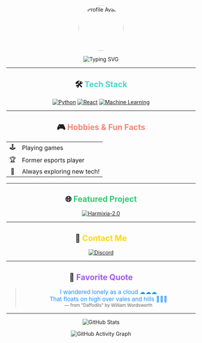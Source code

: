 <div align="center">

<img src="https://github.com/Anik7164.png" width="120" height="120" style="border-radius:50%;" alt="Profile Avatar">

![Typing SVG](https://readme-typing-svg.demolab.com?font=Fira+Code&weight=700&size=32&pause=1000&color=6C63FF&center=true&vCenter=true&width=435&lines=✨+Hey+there!+I'm+_sn1pex+✨)

---

## 🛠️ <span style="color:#43D8C9;">Tech Stack</span>

[![Python](https://img.shields.io/badge/Python-FFD43B?style=for-the-badge&logo=python&logoColor=blue)](https://www.python.org/)
[![React](https://img.shields.io/badge/React-61DAFB?style=for-the-badge&logo=react&logoColor=black)](https://react.dev/)
[![Machine Learning](https://img.shields.io/badge/Machine%20Learning-FF6F61?style=for-the-badge&logo=scikit-learn&logoColor=white)](https://scikit-learn.org/)

---

## 🎮 <span style="color:#F88379;">Hobbies & Fun Facts</span>

<table>
  <tr>
    <td align="center">🕹️</td>
    <td>Playing games</td>
  </tr>
  <tr>
    <td align="center">🏆</td>
    <td>Former esports player</td>
  </tr>
  <tr>
    <td align="center">🚀</td>
    <td>Always exploring new tech!</td>
  </tr>
</table>

---

## 🌐 <span style="color:#2ECC71;">Featured Project</span>

[![Harmixia-2.0](https://img.shields.io/badge/Harmixia--2.0-181717?style=for-the-badge&logo=github&logoColor=white)](https://github.com/Anik7164/Harmixia-2.0)

---

## 💬 <span style="color:#FFD700;">Contact Me</span>

[![Discord](https://img.shields.io/badge/Discord-_sn1pex-7289DA?style=for-the-badge&logo=discord&logoColor=white)](https://discord.com/users/_sn1pex)

---

## 🌸 <span style="color:#A259EA;">Favorite Quote</span>

> <span style="color:#1E90FF; font-size:1.1em;">I wandered lonely as a cloud ☁☁☁<br>
> That floats on high over vales and hills 🗻🗻🗻</span>  
> <sub>— from "Daffodils" by William Wordsworth</sub>

---

![GitHub Stats](https://github-readme-stats.vercel.app/api?username=Anik7164&show_icons=true&bg_color=0,43D8C9,FFD43B,FF6F61,A259EA&title_color=fff&text_color=fff&icon_color=FFD700&border_radius=10)

![GitHub Activity Graph](https://github-readme-activity-graph.vercel.app/graph?username=Anik7164&bg_color=FF6F61,FFD43B,6C63FF,43D8C9,A259EA&color=fff&line=FFD700&point=43D8C9&area=true&hide_border=true)

</div>

